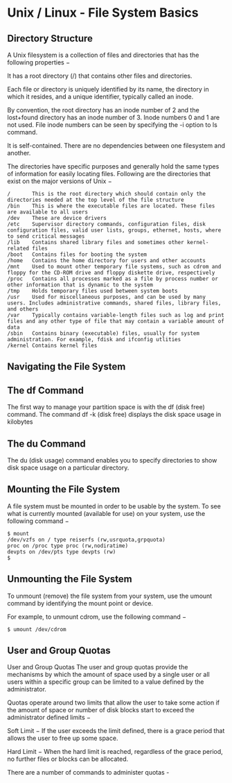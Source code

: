 # Unix / Linux - File System Basics
## Directory Structure
A Unix filesystem is a collection of files and directories that has the following properties −

  It has a root directory (/) that contains other files and directories.

  Each file or directory is uniquely identified by its name, the directory in which it resides, and a unique identifier, typically called an inode.

  By convention, the root directory has an inode number of 2 and the lost+found directory has an inode number of 3. Inode numbers 0 and 1 are not used. File inode numbers can be seen by specifying the -i option to ls command.

  It is self-contained. There are no dependencies between one filesystem and another.

The directories have specific purposes and generally hold the same types of information for easily locating files. Following are the directories that exist on the major versions of Unix −
```
/       This is the root directory which should contain only the directories needed at the top level of the file structure
/bin    This is where the executable files are located. These files are available to all users
/dev    These are device drivers
/etc    Supervisor directory commands, configuration files, disk configuration files, valid user lists, groups, ethernet, hosts, where to send critical messages
/lib    Contains shared library files and sometimes other kernel-related files
/boot   Contains files for booting the system	
/home   Contains the home directory for users and other accounts
/mnt    Used to mount other temporary file systems, such as cdrom and floppy for the CD-ROM drive and floppy diskette drive, respectively
/proc   Contains all processes marked as a file by process number or other information that is dynamic to the system
/tmp    Holds temporary files used between system boots	
/usr    Used for miscellaneous purposes, and can be used by many users. Includes administrative commands, shared files, library files, and others	
/var    Typically contains variable-length files such as log and print files and any other type of file that may contain a variable amount of data
/sbin   Contains binary (executable) files, usually for system administration. For example, fdisk and ifconfig utlities
/kernel Contains kernel files
```
## Navigating the File System
## The df Command
The first way to manage your partition space is with the df (disk free) command. The command df -k (disk free) displays the disk space usage in kilobytes
## The du Command
The du (disk usage) command enables you to specify directories to show disk space usage on a particular directory.
## Mounting the File System
A file system must be mounted in order to be usable by the system. To see what is currently mounted (available for use) on your system, use the following command −
```
$ mount
/dev/vzfs on / type reiserfs (rw,usrquota,grpquota)
proc on /proc type proc (rw,nodiratime)
devpts on /dev/pts type devpts (rw)
$
```
## Unmounting the File System
To unmount (remove) the file system from your system, use the umount command by identifying the mount point or device.

For example, to unmount cdrom, use the following command −
```
$ umount /dev/cdrom
```
## User and Group Quotas
User and Group Quotas
The user and group quotas provide the mechanisms by which the amount of space used by a single user or all users within a specific group can be limited to a value defined by the administrator.

Quotas operate around two limits that allow the user to take some action if the amount of space or number of disk blocks start to exceed the administrator defined limits −

  Soft Limit − If the user exceeds the limit defined, there is a grace period that allows the user to free up some space.

  Hard Limit − When the hard limit is reached, regardless of the grace period, no further files or blocks can be allocated.

There are a number of commands to administer quotas - 

